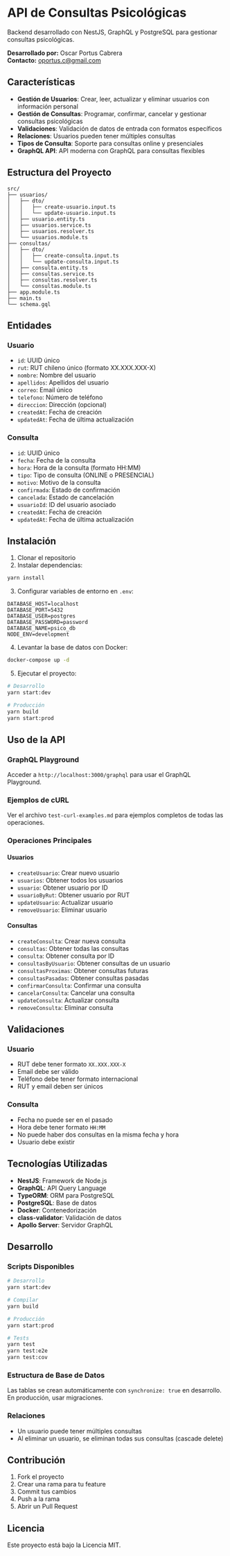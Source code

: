 # API de Consultas Psicológicas

Backend desarrollado con NestJS, GraphQL y PostgreSQL para gestionar consultas psicológicas.

**Desarrollado por:** Oscar Portus Cabrera  
**Contacto:** oportus.c@gmail.com

## Características

- **Gestión de Usuarios**: Crear, leer, actualizar y eliminar usuarios con información personal
- **Gestión de Consultas**: Programar, confirmar, cancelar y gestionar consultas psicológicas
- **Validaciones**: Validación de datos de entrada con formatos específicos
- **Relaciones**: Usuarios pueden tener múltiples consultas
- **Tipos de Consulta**: Soporte para consultas online y presenciales
- **GraphQL API**: API moderna con GraphQL para consultas flexibles

## Estructura del Proyecto

```
src/
├── usuarios/
│   ├── dto/
│   │   ├── create-usuario.input.ts
│   │   └── update-usuario.input.ts
│   ├── usuario.entity.ts
│   ├── usuarios.service.ts
│   ├── usuarios.resolver.ts
│   └── usuarios.module.ts
├── consultas/
│   ├── dto/
│   │   ├── create-consulta.input.ts
│   │   └── update-consulta.input.ts
│   ├── consulta.entity.ts
│   ├── consultas.service.ts
│   ├── consultas.resolver.ts
│   └── consultas.module.ts
├── app.module.ts
├── main.ts
└── schema.gql
```

## Entidades

### Usuario
- `id`: UUID único
- `rut`: RUT chileno único (formato XX.XXX.XXX-X)
- `nombre`: Nombre del usuario
- `apellidos`: Apellidos del usuario
- `correo`: Email único
- `telefono`: Número de teléfono
- `direccion`: Dirección (opcional)
- `createdAt`: Fecha de creación
- `updatedAt`: Fecha de última actualización

### Consulta
- `id`: UUID único
- `fecha`: Fecha de la consulta
- `hora`: Hora de la consulta (formato HH:MM)
- `tipo`: Tipo de consulta (ONLINE o PRESENCIAL)
- `motivo`: Motivo de la consulta
- `confirmada`: Estado de confirmación
- `cancelada`: Estado de cancelación
- `usuarioId`: ID del usuario asociado
- `createdAt`: Fecha de creación
- `updatedAt`: Fecha de última actualización

## Instalación

1. Clonar el repositorio
2. Instalar dependencias:
```bash
yarn install
```

3. Configurar variables de entorno en `.env`:
```env
DATABASE_HOST=localhost
DATABASE_PORT=5432
DATABASE_USER=postgres
DATABASE_PASSWORD=password
DATABASE_NAME=psico_db
NODE_ENV=development
```

4. Levantar la base de datos con Docker:
```bash
docker-compose up -d
```

5. Ejecutar el proyecto:
```bash
# Desarrollo
yarn start:dev

# Producción
yarn build
yarn start:prod
```

## Uso de la API

### GraphQL Playground
Acceder a `http://localhost:3000/graphql` para usar el GraphQL Playground.

### Ejemplos de cURL
Ver el archivo `test-curl-examples.md` para ejemplos completos de todas las operaciones.

### Operaciones Principales

#### Usuarios
- `createUsuario`: Crear nuevo usuario
- `usuarios`: Obtener todos los usuarios
- `usuario`: Obtener usuario por ID
- `usuarioByRut`: Obtener usuario por RUT
- `updateUsuario`: Actualizar usuario
- `removeUsuario`: Eliminar usuario

#### Consultas
- `createConsulta`: Crear nueva consulta
- `consultas`: Obtener todas las consultas
- `consulta`: Obtener consulta por ID
- `consultasByUsuario`: Obtener consultas de un usuario
- `consultasProximas`: Obtener consultas futuras
- `consultasPasadas`: Obtener consultas pasadas
- `confirmarConsulta`: Confirmar una consulta
- `cancelarConsulta`: Cancelar una consulta
- `updateConsulta`: Actualizar consulta
- `removeConsulta`: Eliminar consulta

## Validaciones

### Usuario
- RUT debe tener formato `XX.XXX.XXX-X`
- Email debe ser válido
- Teléfono debe tener formato internacional
- RUT y email deben ser únicos

### Consulta
- Fecha no puede ser en el pasado
- Hora debe tener formato `HH:MM`
- No puede haber dos consultas en la misma fecha y hora
- Usuario debe existir

## Tecnologías Utilizadas

- **NestJS**: Framework de Node.js
- **GraphQL**: API Query Language
- **TypeORM**: ORM para PostgreSQL
- **PostgreSQL**: Base de datos
- **Docker**: Contenedorización
- **class-validator**: Validación de datos
- **Apollo Server**: Servidor GraphQL

## Desarrollo

### Scripts Disponibles

```bash
# Desarrollo
yarn start:dev

# Compilar
yarn build

# Producción
yarn start:prod

# Tests
yarn test
yarn test:e2e
yarn test:cov
```

### Estructura de Base de Datos

Las tablas se crean automáticamente con `synchronize: true` en desarrollo. En producción, usar migraciones.

### Relaciones

- Un usuario puede tener múltiples consultas
- Al eliminar un usuario, se eliminan todas sus consultas (cascade delete)

## Contribución

1. Fork el proyecto
2. Crear una rama para tu feature
3. Commit tus cambios
4. Push a la rama
5. Abrir un Pull Request

## Licencia

Este proyecto está bajo la Licencia MIT. 